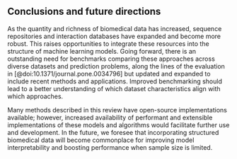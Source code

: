 ## Conclusions and future directions

As the quantity and richness of biomedical data has increased, sequence repositories and interaction databases have expanded and become more robust.
This raises opportunities to integrate these resources into the structure of machine learning models.
Going forward, there is an outstanding need for benchmarks comparing these approaches across diverse datasets and prediction problems, along the lines of the evaluation in [@doi:10.1371/journal.pone.0034796] but updated and expanded to include recent methods and applications.
Improved benchmarking should lead to a better understanding of which dataset characteristics align with which approaches.

Many methods described in this review have open-source implementations available; however, increased availability of performant and extensible implementations of these models and algorithms would facilitate further use and development.
In the future, we foresee that incorporating structured biomedical data will become commonplace for improving model interpretability and boosting performance when sample size is limited.

